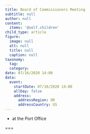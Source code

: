 ```yaml
---
title: Board of Commissioners Meeting
subtitle: null
author: null
content:
  items: '@self.children'
child_type: article
figure:
  image: null
  alt: null
  title: null
  caption: null
taxonomy:
  tag:
  category:
date: 07/16/2020 14:00
data:
  event:
    startDate: 07/16/2020 14:00
    allDay: false
    address:
      addressRegion: OR
      addressCountry: US
---
```


- at the Port Office

===
